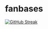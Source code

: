 # fanbases
[![GitHub Streak](https://streak-stats.demolab.com/?user=imfanbases)](https://git.io/streak-stats)

